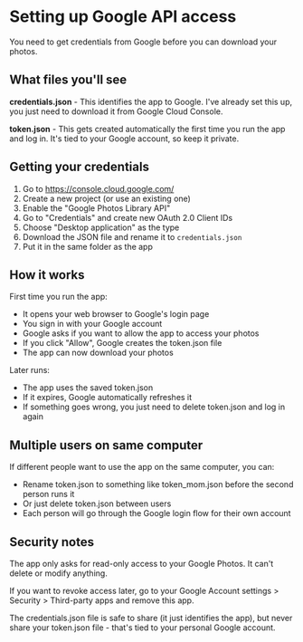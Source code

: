 # Setting up Google API access

You need to get credentials from Google before you can download your photos.

## What files you'll see

**credentials.json** - This identifies the app to Google. I've already set this up, you just need to download it from Google Cloud Console.

**token.json** - This gets created automatically the first time you run the app and log in. It's tied to your Google account, so keep it private.

## Getting your credentials

1. Go to https://console.cloud.google.com/
2. Create a new project (or use an existing one)
3. Enable the "Google Photos Library API" 
4. Go to "Credentials" and create new OAuth 2.0 Client IDs
5. Choose "Desktop application" as the type
6. Download the JSON file and rename it to `credentials.json`
7. Put it in the same folder as the app

## How it works

First time you run the app:
- It opens your web browser to Google's login page
- You sign in with your Google account
- Google asks if you want to allow the app to access your photos
- If you click "Allow", Google creates the token.json file
- The app can now download your photos

Later runs:
- The app uses the saved token.json
- If it expires, Google automatically refreshes it
- If something goes wrong, you just need to delete token.json and log in again

## Multiple users on same computer

If different people want to use the app on the same computer, you can:
- Rename token.json to something like token_mom.json before the second person runs it
- Or just delete token.json between users
- Each person will go through the Google login flow for their own account

## Security notes

The app only asks for read-only access to your Google Photos. It can't delete or modify anything.

If you want to revoke access later, go to your Google Account settings > Security > Third-party apps and remove this app.

The credentials.json file is safe to share (it just identifies the app), but never share your token.json file - that's tied to your personal Google account.